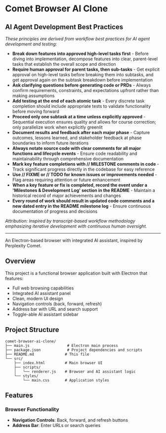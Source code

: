 # Comet Browser AI Clone
## AI Agent Development Best Practices
*These principles are derived from workflow best practices for AI agent development and testing:*

- **Break down features into approved high-level tasks first** - Before diving into implementation, decompose features into clear, parent-level tasks that establish the overall scope and direction
- **Require human approval for parent tasks, then sub-tasks** - Get explicit approval on high-level tasks before breaking them into subtasks, and get approval again on the subtask breakdown before implementation
- **Ask clarifying questions before generating code or PRDs** - Always confirm requirements, constraints, and expectations upfront rather than making assumptions
- **Add testing at the end of each atomic task** - Every discrete task completion should include appropriate tests to validate functionality before moving forward
- **Proceed only one subtask at a time unless explicitly approved** - Sequential execution ensures quality and allows for course correction; only parallelize work when explicitly greenlit
- **Document results and feedback after each major phase** - Capture outcomes, lessons learned, and stakeholder feedback at phase boundaries to inform future iterations
- **Always notate source code with clear comments for all major functions and lifecycle events** - Ensure code readability and maintainability through comprehensive documentation
- **Mark key feature completions with // MILESTONE comments in code** - Track significant progress directly in the codebase for easy reference
- **Use // FIXME or // TODO for known issues or improvements needed** - Flag areas requiring attention or future enhancement
- **When a key feature or fix is completed, record the event under a 'Milestones & Development Log' section in the README** - Maintain a historical record of major achievements and changes
- **Every round of work should result in updated code comments and a new dated entry in the README milestone log** - Ensure continuous documentation of progress and decisions

*Attribution: Inspired by transcript-based workflow methodology emphasizing iterative development with continuous human oversight.*

---

An Electron-based browser with integrated AI assistant, inspired by Perplexity Comet.

## Overview

This project is a functional browser application built with Electron that features:

- Full web browsing capabilities
- Integrated AI assistant panel
- Clean, modern UI design
- Navigation controls (back, forward, refresh)
- Address bar with URL and search support
- Toggle-able AI assistant sidebar

## Project Structure

```
comet-browser-ai-clone/
├── main.js                 # Electron main process
├── package.json            # Project dependencies and scripts
├── README.md              # This file
└── src/
    ├── index.html         # Main browser UI
    ├── scripts/
    │   └── renderer.js    # Browser and AI assistant logic
    └── styles/
        └── main.css       # Application styles
```

## Features

### Browser Functionality

- **Navigation Controls**: Back, forward, and refresh buttons
- **Address Bar**: Enter URLs or search queries

